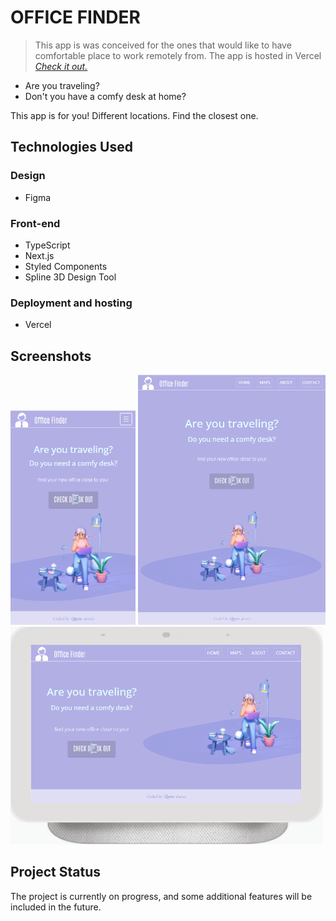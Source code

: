 # OFFICE FINDER
> This app is was conceived for the ones that would like to have comfortable place to work remotely from.
> The app is hosted in Vercel [_Check it out._](https://office-finder-qatta93.vercel.app/)

- Are you traveling?
- Don't you have a comfy desk at home?

This app is for you! Different locations. Find the closest one.

## Technologies Used

### Design
- Figma

### Front-end
- TypeScript
- Next.js
- Styled Components
- Spline 3D Design Tool

### Deployment and hosting
- Vercel

## Screenshots
<img src="./screenshots/mobile.png" width="200">
<img src="./screenshots/tablet.png" width="300">
<img src="./screenshots/desktop.png" width="500">

## Project Status
The project is currently on progress, and some additional features will be included in the future.